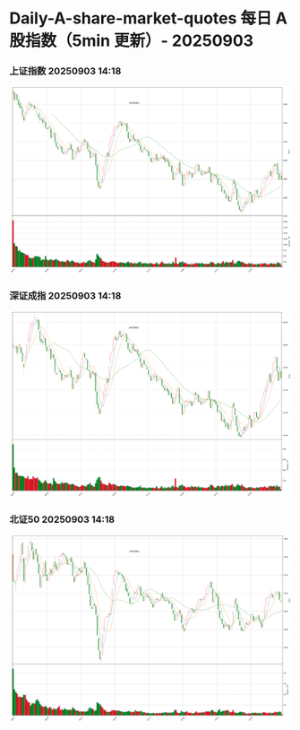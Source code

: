 
# Daily-A-share-market-quotes 每日 A 股指数（5min 更新）- 20250903

### 上证指数 20250903 14:18
![](./fig/2025/9/20250903-sh000001.png)

### 深证成指 20250903 14:18
![](./fig/2025/9/20250903-sz399001.png)

### 北证50 20250903 14:18
![](./fig/2025/9/20250903-bj899050.png)
